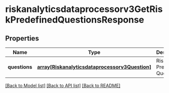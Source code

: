 # riskanalyticsdataprocessorv3GetRiskPredefinedQuestionsResponse

## Properties
Name | Type | Description | Notes
------------ | ------------- | ------------- | -------------
**questions** | [**array[Riskanalyticsdataprocessorv3Question]**](Riskanalyticsdataprocessorv3Question.md) | Risk Predefined Questions | [optional] [default to null]

[[Back to Model list]](../README.md#documentation-for-models) [[Back to API list]](../README.md#documentation-for-api-endpoints) [[Back to README]](../README.md)


